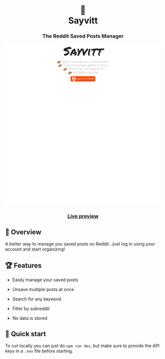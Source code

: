 <h1 align="center">🧡<br>
  Sayvitt
</h1>
<h3 align="center">The Reddit Saved Posts Manager</h3>

<div align="center" > 
<img src="./preview/sayvitt.gif" />
</div>
<h3 align="center"><a href="https://sayvitt.herokuapp.com" target="_blank">Live preview </a></h3>

## 💬 Overview

A better way to manage you saved posts on Reddit. Just log in using your account and start organizing!

## 🏆 Features

- Easily manage your saved posts

- Unsave multiple posts at once

- Search for any keyword

- Filter by subreddit

- No data is stored

## 🚀 Quick start

To run locally you can just do `npm run dev`, but make sure to provide the API keys in a `.env` file before starting.
